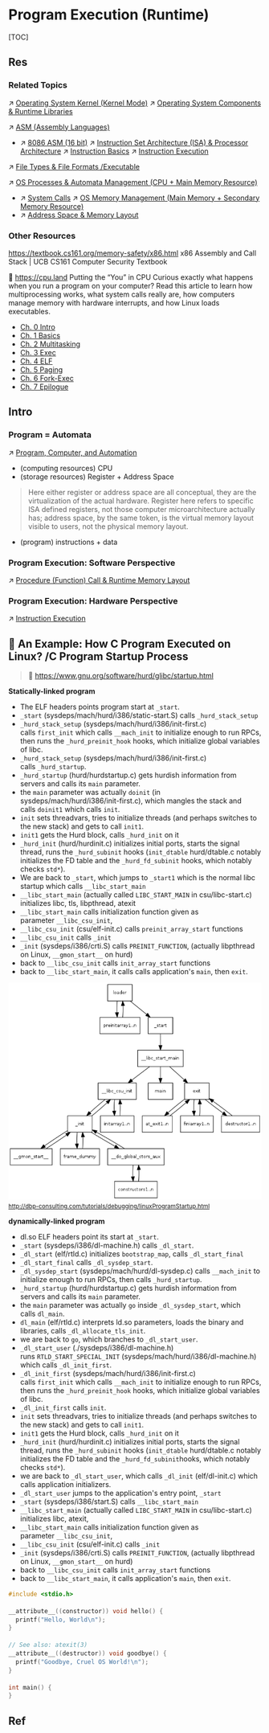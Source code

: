 # Program Execution (Runtime)

[TOC]



## Res
### Related Topics
↗ [Operating System Kernel (Kernel Mode)](../../👷🏾‍♂️%20Computer%20System/Operating%20System%20&%20OS%20Kernel%20(Theory%20Part)/😴%20Operating%20System%20Components%20&%20Runtime%20Libraries/Operating%20System%20Kernel%20(Kernel%20Mode).md)
↗ [Operating System Components & Runtime Libraries](../../👷🏾‍♂️%20Computer%20System/Operating%20System%20&%20OS%20Kernel%20(Theory%20Part)/😴%20Operating%20System%20Components%20&%20Runtime%20Libraries/Operating%20System%20Components%20&%20Runtime%20Libraries.md)

↗ [ASM (Assembly Languages)](../../👩‍💻%20Computer%20Languages%20&%20Programming%20Methodology/ASM%20(Assembly%20Languages)/ASM%20(Assembly%20Languages).md)
- ↗ [8086 ASM (16 bit)](../../👩‍💻%20Computer%20Languages%20&%20Programming%20Methodology/ASM%20(Assembly%20Languages)/x86%20ISA%20Based%20ASM/8086%20ASM%20(16%20bit).md)
↗ [Instruction Set Architecture (ISA) & Processor Architecture](../../👷🏾‍♂️%20Computer%20System/Computer%20Architecture/Instruction%20Set%20Architecture%20(ISA)%20&%20Processor%20Architecture/Instruction%20Set%20Architecture%20(ISA)%20&%20Processor%20Architecture.md)
↗ [Instruction Basics](../../👷🏾‍♂️%20Computer%20System/Computer%20Architecture/Instruction%20Set%20Architecture%20(ISA)%20&%20Processor%20Architecture/📌%20ISA%20Basics/📌%20Instruction%20Basics/Instruction%20Basics.md)
↗ [Instruction Execution](Instruction%20Execution/Instruction%20Execution.md)

↗ [File Types & File Formats /Executable](../../👷🏾‍♂️%20Computer%20System/Operating%20System%20&%20OS%20Kernel%20(Theory%20Part)/OS%20IO%20System/IO%20Generality%20(via%20Abstraction)/File%20&%20File%20System/File%20Types%20&%20File%20Formats.md)

↗ [OS Processes & Automata Management (CPU + Main Memory Resource)](../../👷🏾‍♂️%20Computer%20System/Operating%20System%20&%20OS%20Kernel%20(Theory%20Part)/OS%20Processes%20&%20Automata%20Management%20(CPU%20+%20Main%20Memory%20Resource)/OS%20Processes%20&%20Automata%20Management%20(CPU%20+%20Main%20Memory%20Resource).md)
- ↗ [System Calls](../../👷🏾‍♂️%20Computer%20System/Operating%20System%20&%20OS%20Kernel%20(Theory%20Part)/OS%20Processes%20&%20Automata%20Management%20(CPU%20+%20Main%20Memory%20Resource)/📌%20Processes%20Description%20&%20Control/System%20Calls/System%20Calls.md)
↗ [OS Memory Management (Main Memory + Secondary Memory Resource)](../../👷🏾‍♂️%20Computer%20System/Operating%20System%20&%20OS%20Kernel%20(Theory%20Part)/OS%20Memory%20Management%20(Main%20Memory%20+%20Secondary%20Memory%20Resource)/OS%20Memory%20Management%20(Main%20Memory%20+%20Secondary%20Memory%20Resource).md)
- ↗ [Address Space & Memory Layout](../../👷🏾‍♂️%20Computer%20System/Operating%20System%20&%20OS%20Kernel%20(Theory%20Part)/OS%20Memory%20Management%20(Main%20Memory%20+%20Secondary%20Memory%20Resource)/Address%20Space%20&%20Memory%20Layout.md)


### Other Resources
https://textbook.cs161.org/memory-safety/x86.html
x86 Assembly and Call Stack | UCB CS161 Computer Security Textbook

📃 https://cpu.land
Putting the “You” in CPU
Curious exactly what happens when you run a program on your computer? Read this article to learn how multiprocessing works, what system calls really are, how computers manage memory with hardware interrupts, and how Linux loads executables.
- [Ch. 0 Intro](https://cpu.land/)
- [Ch. 1 Basics](https://cpu.land/the-basics)
- [Ch. 2 Multitasking](https://cpu.land/slice-dat-time)
- [Ch. 3 Exec](https://cpu.land/how-to-run-a-program)
- [Ch. 4 ELF](https://cpu.land/becoming-an-elf-lord)
- [Ch. 5 Paging](https://cpu.land/the-translator-in-your-computer)
- [Ch. 6 Fork-Exec](https://cpu.land/lets-talk-about-forks-and-cows)
- [Ch. 7 Epilogue](https://cpu.land/epilogue)



## Intro
### Program = Automata
↗ [Program, Computer, and Automation](../../../🗺%20CS%20Overview/Program,%20Computer,%20and%20Automation.md)

- (computing resources) CPU
- (storage resources) Register + Address Space

>  Here either register or address space are all conceptual, they are the virtualization of the actual hardware. Register here refers to specific ISA defined registers, not those computer microarchitecture actually has; address space, by the same token, is the virtual memory layout visible to users, not the physical memory layout.

- (program) instructions + data


### Program Execution: Software Perspective
↗ [Procedure (Function) Call & Runtime Memory Layout](Procedure%20(Function)%20Call%20&%20Runtime%20Memory%20Layout.md)


### Program Execution: Hardware Perspective
↗ [Instruction Execution](Instruction%20Execution/Instruction%20Execution.md)



## 🤔 An Example: How C Program Executed on Linux? /C Program Startup Process
> 🔗 https://www.gnu.org/software/hurd/glibc/startup.html

**Statically-linked program**
- The ELF headers points program start at `_start`.
- `_start` (sysdeps/mach/hurd/i386/static-start.S) calls `_hurd_stack_setup`
- `_hurd_stack_setup` (sysdeps/mach/hurd/i386/init-first.c) calls `first_init` which calls `__mach_init` to initialize enough to run RPCs, then runs the `_hurd_preinit_hook` hooks, which initialize global variables of libc.
- `_hurd_stack_setup` (sysdeps/mach/hurd/i386/init-first.c) calls `_hurd_startup`.
- `_hurd_startup` (hurd/hurdstartup.c) gets hurdish information from servers and calls its `main` parameter.
- the `main` parameter was actually `doinit` (in sysdeps/mach/hurd/i386/init-first.c), which mangles the stack and calls `doinit1` which calls `init`.
- `init` sets threadvars, tries to initialize threads (and perhaps switches to the new stack) and gets to call `init1`.
- `init1` gets the Hurd block, calls `_hurd_init` on it
- `_hurd_init` (hurd/hurdinit.c) initializes initial ports, starts the signal thread, runs the `_hurd_subinit` hooks (`init_dtable` hurd/dtable.c notably initializes the FD table and the `_hurd_fd_subinit` hooks, which notably checks `std*`).
- We are back to `_start`, which jumps to `_start1` which is the normal libc startup which calls `__libc_start_main`
- `__libc_start_main` (actually called `LIBC_START_MAIN` in csu/libc-start.c) initializes libc, tls, libpthread, atexit
- `__libc_start_main` calls initialization function given as parameter `__libc_csu_init`,
- `__libc_csu_init` (csu/elf-init.c) calls `preinit_array_start` functions
- `__libc_csu_init` calls `_init`
- `_init` (sysdeps/i386/crti.S) calls `PREINIT_FUNCTION`, (actually libpthread on Linux, `__gmon_start__` on hurd)
- back to `__libc_csu_init` calls `init_array_start` functions
- back to `__libc_start_main`, it calls calls application's `main`, then `exit`.

![](../../../../Assets/Pics/Pasted%20image%2020240925195819.png)
<small>http://dbp-consulting.com/tutorials/debugging/linuxProgramStartup.html
</small>


**dynamically-linked program**
- dl.so ELF headers point its start at `_start`.
- `_start` (sysdeps/i386/dl-machine.h) calls `_dl_start`.
- `_dl_start` (elf/rtld.c) initializes `bootstrap_map`, calls `_dl_start_final`
- `_dl_start_final` calls `_dl_sysdep_start`.
- `_dl_sysdep_start` (sysdeps/mach/hurd/dl-sysdep.c) calls `__mach_init` to initialize enough to run RPCs, then calls `_hurd_startup`.
- `_hurd_startup` (hurd/hurdstartup.c) gets hurdish information from servers and calls its `main` parameter.
- the `main` parameter was actually `go` inside `_dl_sysdep_start`, which calls `dl_main`.
- `dl_main` (elf/rtld.c) interprets ld.so parameters, loads the binary and libraries, calls `_dl_allocate_tls_init`.
- we are back to `go`, which branches to `_dl_start_user`.
- `_dl_start_user` (./sysdeps/i386/dl-machine.h) runs `RTLD_START_SPECIAL_INIT` (sysdeps/mach/hurd/i386/dl-machine.h) which calls `_dl_init_first`.
- `_dl_init_first` (sysdeps/mach/hurd/i386/init-first.c) calls `first_init` which calls `__mach_init` to initialize enough to run RPCs, then runs the `_hurd_preinit_hook` hooks, which initialize global variables of libc.
- `_dl_init_first` calls `init`.
- `init` sets threadvars, tries to initialize threads (and perhaps switches to the new stack) and gets to call `init1`.
- `init1` gets the Hurd block, calls `_hurd_init` on it
- `_hurd_init` (hurd/hurdinit.c) initializes initial ports, starts the signal thread, runs the `_hurd_subinit` hooks (`init_dtable` hurd/dtable.c notably initializes the FD table and the `_hurd_fd_subinit`hooks, which notably checks `std*`).
- we are back to `_dl_start_user`, which calls `_dl_init` (elf/dl-init.c) which calls application initializers.
- `_dl_start_user` jumps to the application's entry point, `_start`
- `_start` (sysdeps/i386/start.S) calls `__libc_start_main`
- `__libc_start_main` (actually called `LIBC_START_MAIN` in csu/libc-start.c) initializes libc, atexit,
- `__libc_start_main` calls initialization function given as parameter `__libc_csu_init`,
- `__libc_csu_init` (csu/elf-init.c) calls `_init`
- `_init` (sysdeps/i386/crti.S) calls `PREINIT_FUNCTION`, (actually libpthread on Linux, `__gmon_start__` on hurd)
- back to `__libc_csu_init` calls `init_array_start` functions
- back to `__libc_start_main`, it calls application's `main`, then `exit`.

```c
#include <stdio.h>

__attribute__((constructor)) void hello() {
  printf("Hello, World\n");
}

// See also: atexit(3)
__attribute__((destructor)) void goodbye() {
  printf("Goodbye, Cruel OS World!\n");
}

int main() {
}
```



## Ref
[👍 How libc startup in a process works?]: https://www.gnu.org/software/hurd/glibc/startup.html

[👍 Linux x86 Program Start Up or - How the heck do we get to main()? by Patrick Horgan]: http://dbp-consulting.com/tutorials/debugging/linuxProgramStartup.html
